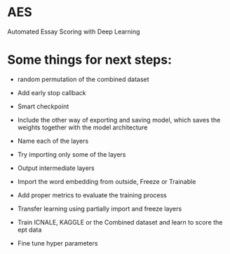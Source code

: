 # AES
Automated Essay Scoring with Deep Learning

# Some things for next steps:
* random permutation of the combined dataset
* Add early stop callback
* Smart checkpoint
* Include the other way of exporting and saving model, which saves the weights together with the model architecture
* Name each of the layers
* Try importing only some of the layers
* Output intermediate layers
* Import the word embedding from outside, Freeze or Trainable


* Add proper metrics to evaluate the training process

* Transfer learning using partially import and freeze layers
* Train ICNALE, KAGGLE or the Combined dataset and learn to score the ept data

* Fine tune hyper parameters
